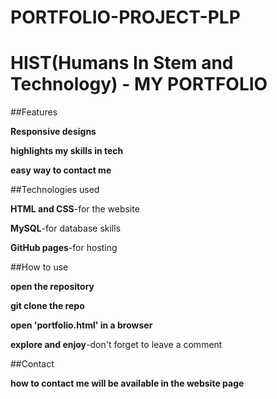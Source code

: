 # PORTFOLIO-PROJECT-PLP

# HIST(Humans In Stem and Technology) - MY PORTFOLIO

##Features

**Responsive designs**

**highlights my skills in tech**

**easy way to contact me**

##Technologies used

**HTML and CSS**-for the website

**MySQL**-for database skills

**GitHub pages**-for hosting

##How to use

**open the repository**

**git clone the repo**

**open 'portfolio.html' in a browser**

**explore and enjoy**-don't forget to leave a comment

##Contact

**how to contact me will be available in the website page**
